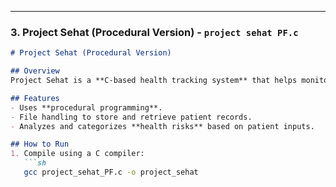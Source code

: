 
---

### **3. Project Sehat (Procedural Version) - `project sehat PF.c`**
```markdown
# Project Sehat (Procedural Version)

## Overview
Project Sehat is a **C-based health tracking system** that helps monitor **blood sugar, BP, pulse rate, and cholesterol levels**.

## Features
- Uses **procedural programming**.
- File handling to store and retrieve patient records.
- Analyzes and categorizes **health risks** based on patient inputs.

## How to Run
1. Compile using a C compiler:
   ```sh
   gcc project_sehat_PF.c -o project_sehat
